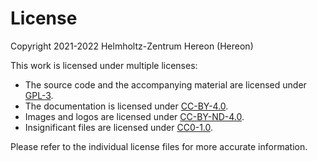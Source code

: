 # License

Copyright 2021-2022 Helmholtz-Zentrum Hereon (Hereon)

This work is licensed under multiple licenses:
- The source code and the accompanying material are licensed under [GPL-3](LICENSES/GPL-3.txt).
- The documentation is licensed under [CC-BY-4.0](LICENSES/CC-BY-4.0.txt).
- Images and logos are licensed under [CC-BY-ND-4.0](LICENSES/CC-BY-ND-4.0.txt).
- Insignificant files are licensed under [CC0-1.0](LICENSES/CC0-1.0.txt).

Please refer to the individual license files for more accurate information.